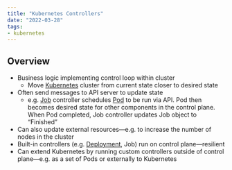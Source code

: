 ```yaml
---
title: "Kubernetes Controllers"
date: "2022-03-28"
tags:
- kubernetes
---
```


## Overview

- Business logic implementing control loop within cluster
	- Move [Kubernetes](notes/moc/Kubernetes.md) cluster from current state closer to desired state
- Often send messages to API server to update state
	- e.g. [Job](notes/Job.md) controller schedules [Pod](notes/Pod.md) to be run via API. Pod then becomes desired state for other components in the control plane. When Pod completed, Job controller updates Job object to “Finished”
- Can also update external resources—e.g. to increase the number of nodes in the cluster
- Built-in controllers (e.g. [Deployment](notes/Deployment.md), Job) run on control plane—resilient
- Can extend Kubernetes by running custom controllers outside of control plane—e.g. as a set of Pods or externally to Kubernetes
